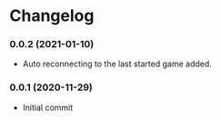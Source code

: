 Changelog
=========

### 0.0.2 (2021-01-10)
* Auto reconnecting to the last started game added.


### 0.0.1 (2020-11-29)
* Initial commit
